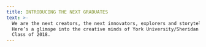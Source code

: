 ```yaml
---
title: INTRODUCING THE NEXT GRADUATES
text: >-
  We are the next creators, the next innovators, explorers and storytellers.
  Here’s a glimspe into the creative minds of York University/Sheridan College’s
  Class of 2018.
---
```


